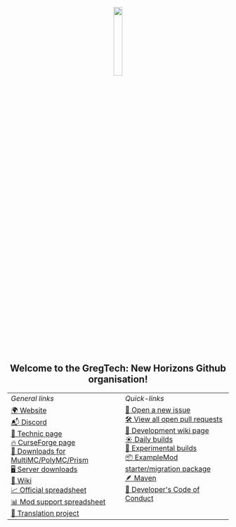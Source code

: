 <p align="center">
    <img width="20%" max-height="20%" src="https://www.gtnewhorizons.com/images/big_gnd.webp">
</p>

<h2 align="center">Welcome to the GregTech: New Horizons Github organisation!</h2>


<table align="center">
  <tr>
    <td><i>General links</i></td>
    <td><i>Quick-links</i></td>
  </tr>
  <tr>
    <td valign="top">
      <a href="https://www.gtnewhorizons.com/">🌍 Website</a><br>
      <a href="https://discord.gg/EXshrPV">📬 Discord</a><br>
      <a href="https://www.technicpack.net/modpack/mcnewhorizons.677387">🔧 Technic page</a><br>
      <a href="https://www.curseforge.com/minecraft/modpacks/gt-new-horizons">🔥 CurseForge page</a><br>
      <a href="http://downloads.gtnewhorizons.com/Multi_mc_downloads/">🧊 Downloads for MultiMC/PolyMC/Prism</a><br>
      <a href="http://downloads.gtnewhorizons.com/ServerPacks/">🖥️ Server downloads</a><br>
      <a href="https://wiki.gtnewhorizons.com/wiki/Main_Page">📙 Wiki</a><br>
      <a href="https://docs.google.com/spreadsheets/d/1Rsz0rH9tIVJxr18b1Z6-QxOSaEKssxF7u2naQTq2Mqg">📈 Official spreadsheet</a><br>
      <a href="https://docs.google.com/spreadsheets/d/1LHd8c4FLLHiJqsuTppF2XFTE6bh-mXE7afVwGbzOKms">📊 Mod support spreadsheet</a><br>
      <a href="https://github.com/GTNewHorizons/GTNH-Translations">🔡 Translation project</a>
    </td>
    <td valign="top">
      <a href="https://github.com/GTNewHorizons/GT-New-Horizons-Modpack/issues/new/choose">🐞 Open a new issue</a><br>
      <a href="https://github.com/pulls?q=is%3Aopen+is%3Apr+org%3AGTNewHorizons+archived%3Afalse+draft%3Afalse">🛠️ View all open pull requests</a><br>
      <a href="https://wiki.gtnewhorizons.com/wiki/Development">📕 Development wiki page</a><br>
      <a href="https://github.com/GTNewHorizons/DreamAssemblerXXL/actions/workflows/daily-modpack-build.yml">☀️ Daily builds</a><br>
      <a href="https://github.com/GTNewHorizons/DreamAssemblerXXL/actions/workflows/experimental-modpack-build.yml">🧪 Experimental builds</a><br>
      <a href="https://github.com/GTNewHorizons/ExampleMod1.7.10/releases/latest">📦 ExampleMod starter/migration package</a><br>
      <a href="https://nexus.gtnewhorizons.com/service/rest/repository/browse/public/">🪶 Maven</a><br>
      <a href="https://github.com/GTNewHorizons/GTNH-Dev-Doc/blob/master/developer's%20code%20of%20conduct.md">📜 Developer's Code of Conduct</a><br>
    </td>
  </tr>
</table>
